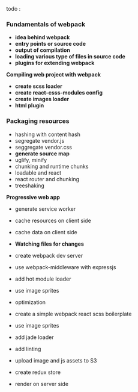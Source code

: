 todo : 



### Fundamentals of webpack

- **idea behind webpack**
- **entry points or source code**
- **output of compilation**
- **loading various type of files in source code**
- **plugins for extending webpack** 



**Compiling web project with webpack**

- **create scss loader**
- **create react-csss-modules config**
- **create images loader**
- **html plugin**



### Packaging resources

- hashing with content hash
- segregate vendor.js
- seggregate vendor.css
- **generate source map**
- uglify, minify
- chunking and runtime chunks
- loadable and react
- react router and chunking
- treeshaking



**Progressive web app**

- generate service worker
- cache resources on client side
- cache data on client side



- **Watching files for changes**
- create webpack dev server
- use webpack-middleware with expressjs
- add hot module loader



- use image sprites



- optimization
- create a simple webpack react scss boilerplate
- use image sprites
- add jade loader
- add linting
- upload image and js assets to S3
- create redux store
- render on server side
